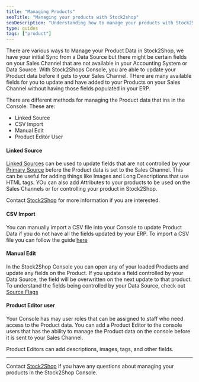 ```yaml
---
title: "Managing Products"
seoTitle: "Managing your products with Stock2shop"
seoDescription: "Understanding how to manage your products with Stock2Shop and your connected systems"
type: guides
tags: ["product"]
---
```


There are various ways to Manage your Product Data in Stock2Shop, we have your initial Sync from a Data Source but there 
might be certain fields on your Sales Channel that are not available in your Accounting System or Data Source. With Stock2Shops
Console, you are able to update your Product data before it gets to your Sales Channel. THere are many available fields 
for you to update and have added to your Products on your Sales Channel without having those fields populated in your ERP.

There are different methods for managing the Product data that ins in the Console. 
These are:

- Linked Source
- CSV Import
- Manual Edit
- Product Editor User

#### Linked Source
[Linked Sources](/help/how-to/sources/linked-sources) can be used to update fields that are not controlled by your 
[Primary Source](/help/how-to/sources/primary-sources) before the Product data is set to the Sales Channel. This can be 
useful for adding things like Images and Long Descriptions that use HTML tags. YOu can also add Attributes to your products
to be used on the Sales Channels or for controlling your product in Stock2Shop.

Contact [Stock2Shop](mailto:sales@stock2shop.com) for more information if you are interested.


#### CSV Import
You can manually import a CSV file into your Console to update Product Data if you do not have all the fields updated
by your ERP. To import a CSV file you can follow the guide [here](/help/how-to/sources/primary-sources)

#### Manual Edit
In the Stock2Shop Console you can open any of your loaded Products and update any fields on the Product. If you update
a field controlled by your Data Source, the field will be overwritten on the next update to that product. To understand
the fields being controlled by your Data Source, check out [Source Flags](/help/how-to/sources/source-flags)


#### Product Editor user
Your Console has may user roles that can be assigned to staff who need access to the Product data. You can add a Product 
Editor to the console users that has the ability to manage the Product data on the console before it is sent to your 
Sales Channel.

Product Editors can add descriptions, images, tags, and other fields.

---

Contact [Stock2Shop](mailto:support@stock2shop.com) if you have any questions about managing your products in the 
Stock2Shop Console.